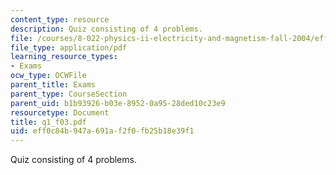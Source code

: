 ```yaml
---
content_type: resource
description: Quiz consisting of 4 problems.
file: /courses/8-022-physics-ii-electricity-and-magnetism-fall-2004/eff0c84b947a691af2f0fb25b18e39f1_q1_f03.pdf
file_type: application/pdf
learning_resource_types:
- Exams
ocw_type: OCWFile
parent_title: Exams
parent_type: CourseSection
parent_uid: b1b93926-b03e-8952-0a95-28ded10c23e9
resourcetype: Document
title: q1_f03.pdf
uid: eff0c84b-947a-691a-f2f0-fb25b18e39f1
---
```

Quiz consisting of 4 problems.

